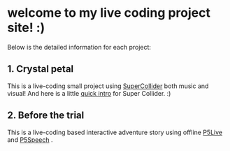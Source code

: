 # welcome to my live coding project site! :)

Below is the detailed information for each project:

## 1. Crystal petal
   This is a live-coding small project using [SuperCollider](https://supercollider.github.io/) both music and visual! And here is a little [quick intro](https://docs.google.com/document/d/1JiyV1Oqjl2IdgEfj6MOvGxsYKtfFUBldZF6CV9VugQI/edit?usp=sharing) for Super Collider. :)

## 2. Before the trial
   This is a live-coding based interactive adventure story using offline [P5Live](https://www.teddavis.org/p5live/) and [P5Speech](https://idmnyu.github.io/p5.js-speech/) .
